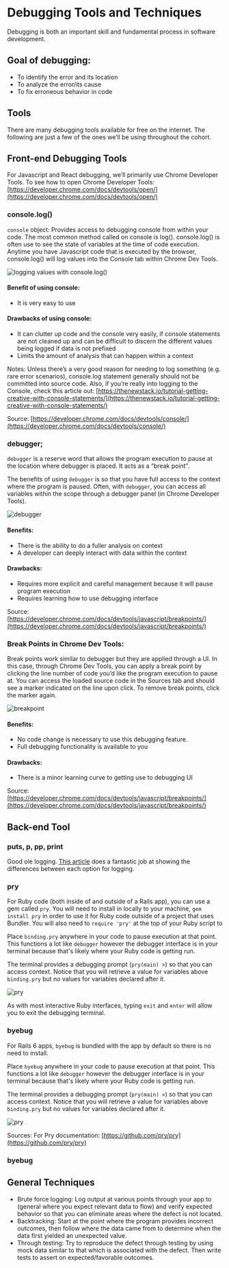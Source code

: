 # Debugging Tools and Techniques
Debugging is both an important skill and fundamental process in software development.

## Goal of debugging:
- To identify the error and its location
- To analyze the error/its cause
- To fix erroneous behavior in code

## Tools
There are many debugging tools available for free on the internet. The following are just a few of the ones we’ll be using throughout the cohort. 


## Front-end Debugging Tools
For Javascript and React debugging, we’ll primarily use Chrome Developer Tools.
To see how to open Chrome Developer Tools: [https://developer.chrome.com/docs/devtools/open/](https://developer.chrome.com/docs/devtools/open/)


### console.log()
`console` object: Provides access to debugging console from within your code. The most common method called on console is log().
console.log() is often use to see the state of variables at the time of code execution. 
Anytime you have Javascript code that is executed by the browser, console.log() will log values into the Console tab within Chrome Dev Tools.

![logging values with console.log()](./assets/debugging_consolelog.png)

#### Benefit of using console:
- It is very easy to use

#### Drawbacks of using console:
- It can clutter up code and the console very easily, if console statements are not cleaned up and can be difficult to discern the different values being logged if data is not prefixed
- Limits the amount of analysis that can happen within a context 

Notes: Unless there’s a very good reason for needing to log something (e.g. rare error scenarios), console.log statement generally should not be committed into source code. Also, if you’re really into logging to the Console, check this article out: [https://thenewstack.io/tutorial-getting-creative-with-console-statements/](https://thenewstack.io/tutorial-getting-creative-with-console-statements/)

Source: [https://developer.chrome.com/docs/devtools/console/](https://developer.chrome.com/docs/devtools/console/)



### debugger;
`debugger` is a reserve word that allows the program execution to pause at the location where debugger is placed. It acts as a “break point”. 

The benefits of using `debugger` is so that you have full access to the context where the program is paused. Often, with `debugger`, you can access all variables within the scope through a debugger panel (in Chrome Developer Tools).

![debugger](./assets/debugging_debugger.png)

#### Benefits:
- There is the ability to do a fuller analysis on context
- A developer can deeply interact with data within the context

#### Drawbacks:
- Requires more explicit and careful management because it will pause program execution
- Requires learning how to use debugging interface

Source: [https://developer.chrome.com/docs/devtools/javascript/breakpoints/](https://developer.chrome.com/docs/devtools/javascript/breakpoints/)



### Break Points in Chrome Dev Tools:
Break points work similar to debugger but they are applied through a UI. In this case, through Chrome Dev Tools, you can apply a break point by clicking the line number of code you’d like the program execution to pause at. You can access the loaded source code in the Sources tab and should see a marker indicated on the line upon click. To remove break points, click the marker again.

![breakpoint](./assets/debugging_breakpoint.png)

#### Benefits:
- No code change is necessary to use this debugging feature.
- Full debugging functionality is available to you

#### Drawbacks:
- There is a minor learning curve to getting use to debugging UI

Source: [https://developer.chrome.com/docs/devtools/javascript/breakpoints/](https://developer.chrome.com/docs/devtools/javascript/breakpoints/)


## Back-end Tool

### puts, p, pp, print
Good ole logging. [This article](https://dev.to/lofiandcode/ruby-puts-vs-print-vs-p-vs-pp-vs-awesome-5akl) does a fantastic job at showing the differences between each option for logging.

### pry
For Ruby code (both inside of and outside of a Rails app), you can use a gem called `pry`. 
You will need to install in locally to your machine, `gem install pry` in order to use it for Ruby code outside of a project that uses Bundler. You will also need to `require 'pry'` at the top of your Ruby script to 

Place `binding.pry` anywhere in your code to pause execution at that point. This functions a lot like `debugger` however the debugger interface is in your terminal because that's likely where your Ruby code is getting run. 

The terminal provides a debugging prompt (`pry(main) >`) so that you can access context. Notice that you will retrieve a value for variables above `binding.pry` but no values for variables declared after it. 

![pry](./assets/debugging_pry.png)

As with most interactive Ruby interfaces, typing `exit` and `enter` will allow you to exit the debugging terminal.

### byebug
For Rails 6 apps, `byebug` is bundled with the app by default so there is no need to install.

Place `byebug` anywhere in your code to pause execution at that point. This functions a lot like `debugger` however the debugger interface is in your terminal because that's likely where your Ruby code is getting run. 

The terminal provides a debugging prompt (`pry(main) >`) so that you can access context. Notice that you will retrieve a value for variables above `binding.pry` but no values for variables declared after it. 

![pry](./assets/debugging_pry.png)

Sources: For Pry documentation: [https://github.com/pry/pry](https://github.com/pry/pry)

### byebug

## General Techniques

- Brute force logging: Log output at various points through your app to (general where you expect relevant data to flow) and verify expected behavior so that you can eliminate areas where the defect is not located.
- Backtracking: Start at the point where the program provides incorrect outcomes, then follow where the data came from to determine when the data first yielded an unexpected value.
- Through testing: Try to reproduce the defect through testing by using mock data similar to that which is associated with the defect. Then write tests to assert on expected/favorable outcomes.
